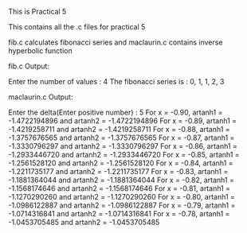 This is Practical 5


This contains all the .c files for practical 5


fib.c calculates fibonacci series and maclaurin.c contains inverse hyperbolic function


fib.c Output:

Enter the number of values : 4
The fibonacci series is : 0, 1, 1, 2, 3

maclaurin.c Output:

Enter the delta(Enter positive number) : 5
For x = -0.90, artanh1 = -1.4722194896 and artanh2 = -1.4722194896
For x = -0.89, artanh1 = -1.4219258711 and artanh2 = -1.4219258711
For x = -0.88, artanh1 = -1.3757676565 and artanh2 = -1.3757676565
For x = -0.87, artanh1 = -1.3330796297 and artanh2 = -1.3330796297
For x = -0.86, artanh1 = -1.2933446720 and artanh2 = -1.2933446720
For x = -0.85, artanh1 = -1.2561528120 and artanh2 = -1.2561528120
For x = -0.84, artanh1 = -1.2211735177 and artanh2 = -1.2211735177
For x = -0.83, artanh1 = -1.1881364044 and artanh2 = -1.1881364044
For x = -0.82, artanh1 = -1.1568174646 and artanh2 = -1.1568174646
For x = -0.81, artanh1 = -1.1270290260 and artanh2 = -1.1270290260
For x = -0.80, artanh1 = -1.0986122887 and artanh2 = -1.0986122887
For x = -0.79, artanh1 = -1.0714316841 and artanh2 = -1.0714316841
For x = -0.78, artanh1 = -1.0453705485 and artanh2 = -1.0453705485

